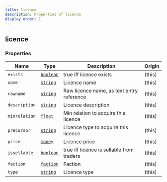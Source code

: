 ```yaml
---
title: licence
description: Properties of licence
display_order: 1
---
```


## licence

### Properties

| Name | Type | Description | Origin |
|------|------|-------------|--------|
| `exists` | [`boolean`](./boolean.html) | true iff licence exists | (this) |
| `name` | [`string`](./string.html) | Licence name | (this) |
| `rawname` | [`string`](./string.html) | Raw licence name, as text entry reference | (this) |
| `description` | [`string`](./string.html) | Licence description | (this) |
| `minrelation` | [`float`](./float.html) | Min relation to acquire this licence | (this) |
| `precursor` | [`string`](./string.html) | Licence type to acquire this licence | (this) |
| `price` | [`money`](./money.html) | Licence price | (this) |
| `issellable` | [`boolean`](./boolean.html) | true iff licence is sellable from traders | (this) |
| `faction` | [`faction`](./faction.html) | Faction | (this) |
| `type` | [`string`](./string.html) | Licence type | (this) |

